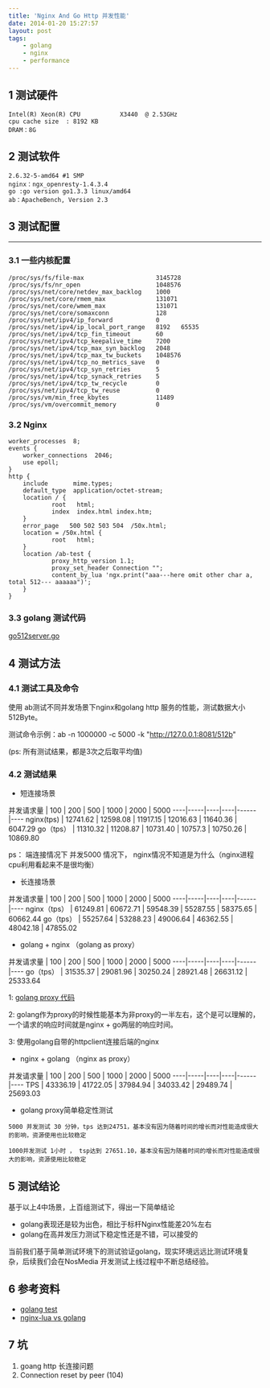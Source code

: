 ```yaml
---
title: 'Nginx And Go Http 并发性能'
date: 2014-01-20 15:27:57
layout: post
tags:
    - golang
    - nginx
    - performance
---
```




## 1 测试硬件

```
Intel(R) Xeon(R) CPU           X3440  @ 2.53GHz
cpu cache size	: 8192 KB
DRAM：8G
```

## 2 测试软件

```
2.6.32-5-amd64 #1 SMP
nginx：ngx_openresty-1.4.3.4 
go :go version go1.3.3 linux/amd64
ab：ApacheBench, Version 2.3 
```

## 3 测试配置
---------

### 3.1  一些内核配置

```
/proc/sys/fs/file-max                    3145728
/proc/sys/fs/nr_open                     1048576
/proc/sys/net/core/netdev_max_backlog    1000
/proc/sys/net/core/rmem_max              131071
/proc/sys/net/core/wmem_max              131071
/proc/sys/net/core/somaxconn             128
/proc/sys/net/ipv4/ip_forward            0
/proc/sys/net/ipv4/ip_local_port_range   8192	65535
/proc/sys/net/ipv4/tcp_fin_timeout       60
/proc/sys/net/ipv4/tcp_keepalive_time    7200
/proc/sys/net/ipv4/tcp_max_syn_backlog   2048
/proc/sys/net/ipv4/tcp_max_tw_buckets    1048576
/proc/sys/net/ipv4/tcp_no_metrics_save   0
/proc/sys/net/ipv4/tcp_syn_retries       5
/proc/sys/net/ipv4/tcp_synack_retries    5
/proc/sys/net/ipv4/tcp_tw_recycle        0
/proc/sys/net/ipv4/tcp_tw_reuse          0
/proc/sys/vm/min_free_kbytes             11489
/proc/sys/vm/overcommit_memory           0
```

### 3.2 Nginx

```
worker_processes  8;
events {
    worker_connections  2046;
    use epoll;
}
http {
    include       mime.types;
    default_type  application/octet-stream;
    location / {
            root   html;
            index  index.html index.htm;
    }
    error_page   500 502 503 504  /50x.html;
    location = /50x.html {
            root   html;
    }
    location /ab-test {
        	proxy_http_version 1.1;
        	proxy_set_header Connection ""; 
        	content_by_lua 'ngx.print("aaa---here omit other char a, total 512--- aaaaaa")';    
    }
}
```

### 3.3 golang 测试代码

[go512server.go][3]


## 4 测试方法

### 4.1 测试工具及命令

使用 ab测试不同并发场景下nginx和golang http 服务的性能，测试数据大小512Byte。

测试命令示例：ab -n 1000000 -c 5000  -k  "http://127.0.0.1:8081/512b"

(ps: 所有测试结果，都是3次之后取平均值)


### 4.2  测试结果


* 短连接场景

并发请求量 | 100 | 200 | 500 | 1000 | 2000 | 5000
----|-----|----|----|------|----
nginx(tps) | 12741.62   | 12598.08     |  11917.15   |  12016.63 | 11640.36   |   6047.29
go（tps）  |  11310.32   | 11208.87     | 10731.40    |  10757.3  | 10750.26   |     10869.80

ps： 端连接情况下 并发5000 情况下， nginx情况不知道是为什么（nginx进程cpu利用看起来不是很均衡）


* 长连接场景

并发请求量 | 100 | 200 | 500 | 1000 | 2000 | 5000
----|-----|----|----|------|----
nginx（tps）    |     61249.81   |     60672.71  |   59548.39  |   55287.55    |           58375.65    |     60662.44
go（tps）    |    55257.64       |     53288.23 |   49006.64  |  46362.55  |             48042.18      |    47855.02


* golang + nginx （golang as proxy）

并发请求量 | 100 | 200 | 500 | 1000 | 2000 | 5000
----|-----|----|----|------|----
go（tps）  |   31535.37   | 29081.96  |  30250.24  |   28921.48  |  26631.12  |    25333.64

1: [golang  proxy 代码][3]

2: golang作为proxy的时候性能基本为非proxy的一半左右，这个是可以理解的，一个请求的响应时间就是nginx + go两层的响应时间。

3: 使用golang自带的httpclient连接后端的nginx


* nginx + golang （nginx as proxy）

并发请求量 | 100 | 200 | 500 | 1000 | 2000 | 5000
----|-----|----|----|------|----
TPS | 43336.19    | 41722.05   | 37984.94  |  34033.42  |  29489.74  |         25693.03


* golang proxy简单稳定性测试

```
5000 并发测试 30 分钟，tps 达到24751，基本没有因为随着时间的增长而对性能造成很大的影响，资源使用也比较稳定

1000并发测试 1小时 ， tsp达到 27651.10，基本没有因为随着时间的增长而对性能造成很大的影响，资源使用比较稳定
```

## 5 测试结论


基于以上4中场景，上百组测试下，得出一下简单结论

* golang表现还是较为出色，相比于标杆Nginx性能差20%左右
* golang在高并发压力测试下稳定性还是不错，可以接受的
  
当前我们基于简单测试环境下的测试验证golang，现实环境远远比测试环境复杂，后续我们会在NosMedia 开发测试上线过程中不断总结经验。

## 6 参考资料

* [golang test][1] 
* [nginx-lua vs golang][2]


[1]: https://gist.github.com/hgfischer/7965620
[2]: http://blog.lifeibo.com/blog/2013/01/28/ngx-lua-and-go.html
[3]: https://github.com/work-jlsun/golang/blob/develop/go512server.go
[4]: https://github.com/work-jlsun/golang/blob/develop/goproxytest.go


## 7 坑
1. goang http 长连接问题
2.  Connection reset  by peer (104)
